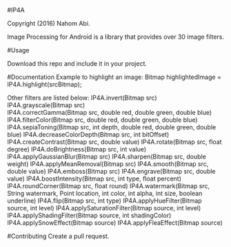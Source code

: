 #IP4A

Copyright (2016) Nahom Abi.

Image Processing for Android is a library that provides over 30 image filters.

#Usage

Download this repo and include it in your project.

#Documentation
Example to highlight an image:
Bitmap highlightedImage = IP4A.highlight(srcBitmap);

Other filters are listed below:
IP4A.invert(Bitmap src) </br>
IP4A.grayscale(Bitmap src) </br>
IP4A.correctGamma(Bitmap src, double red, double green, double blue)
IP4A.filterColor(Bitmap src, double red, double green, double blue)
IP4A.sepiaToning(Bitmap src, int depth, double red, double green, double blue)
IP4A.decreaseColorDepth(Bitmap src, int bitOffset)
IP4A.createContrast(Bitmap src, double value)
IP4A.rotate(Bitmap src, float degree)
IP4A.doBrightness(Bitmap src, int value)
IP4A.applyGaussianBlur(Bitmap src)
IP4A.sharpen(Bitmap src, double weight)
IP4A.applyMeanRemoval(Bitmap src)
IP4A.smooth(Bitmap src, double value)
IP4A.emboss(Bitmap src)
IP4A.engrave(Bitmap src, double value)
IP4A.boostIntensity(Bitmap src, int type, float percent)
IP4A.roundCorner(Bitmap src, float round)
IP4A.watermark(Bitmap src, String watermark, Point location, int color, int alpha, int size, boolean underline)
IP4A.flip(Bitmap src, int type)
IP4A.applyHueFilter(Bitmap source, int level)
IP4A.applySaturationFilter(Bitmap source, int level)
IP4A.applyShadingFilter(Bitmap source, int shadingColor)
IP4A.applySnowEffect(Bitmap source)
IP4A.applyFleaEffect(Bitmap source)

#Contributing
Create a pull request.

